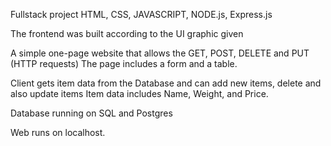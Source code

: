Fullstack project
HTML, CSS, JAVASCRIPT, NODE.js, Express.js

The frontend was built according to the UI graphic given

A simple one-page website that allows the GET, POST, DELETE and PUT (HTTP requests) 
The page includes a form and a table.

Client gets item data from the Database and can add new items, delete and also update items
Item data includes Name, Weight, and Price.

Database running on SQL and Postgres

Web runs on localhost.